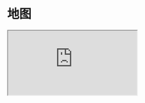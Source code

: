 # 地图

<iframe style={{width:"100%", height: '75vh'}} src="https://dynmap.mc.asynclab.club:55555"></iframe>
